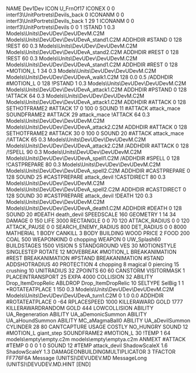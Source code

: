 NAME Dev1Dev
ICON U_FrnOf17
ICONEX 0 0 interf3\UnitPortrets\Devils_back 0
ICONANM 0 0 interf3\UnitPortrets\Devils_back 1 29 1
ICONANM 0 0 interf3\UnitPortrets\Devils 0 0 1
!STAND          1 0.3  Models\Units\DevUDev\DevUDevM.C2M Models\Units\DevUDev\DevUDevA_stand1.C2M
ADDHDIR #STAND 0 128
!REST          60 0.3  Models\Units\DevUDev\DevUDevM.C2M Models\Units\DevUDev\DevUDevA_stand2.C2M
ADDHDIR #REST 0 128
!REST          60 0.3  Models\Units\DevUDev\DevUDevM.C2M Models\Units\DevUDev\DevUDevA_stand1.C2M
ADDHDIR #REST 0 128
*MOTION_L      1 34 0.3  Models\Units\DevUDev\DevUDevM.C2M Models\Units\DevUDev\DevUDevA_walk1.C2M 128 0.0 0.5
/ADDHDIR #MOTION_L 0 128
!PSTAND        1  0.3  Models\Units\DevUDev\DevUDevM.C2M Models\Units\DevUDev\DevUDevA_attack1.C2M
ADDHDIR #PSTAND 0 128 
!ATTACK        64 0.3  Models\Units\DevUDev\DevUDevM.C2M Models\Units\DevUDev\DevUDevA_attack1.C2M
ADDHDIR #ATTACK 0 128
SETHOTFRAME2 #ATTACK 17 0 100 0
SOUND 11 #ATTACK attack_mace
SOUNDFRAME2 #ATTACK 29 attack_mace
!ATTACK        64 0.3  Models\Units\DevUDev\DevUDevM.C2M Models\Units\DevUDev\DevUDevA_attack2.C2M
ADDHDIR #ATTACK 0 128
SETHOTFRAME2 #ATTACK 30 0 100 0
SOUND 20 #ATTACK attack_mace
/!ATTACK        65 0.3  Models\Units\DevUDev\DevUDevM.C2M Models\Units\DevUDev\DevUDevA_attack2.C2M
/ADDHDIR #ATTACK 0 128
/!SPELL        90 0.3  Models\Units\DevUDev\DevUDevM.C2M Models\Units\DevUDev\DevUDevA_spell1.C2M
/ADDHDIR #SPELL 0 128
!CASTPREPARE        80 0.3  Models\Units\DevUDev\DevUDevM.C2M Models\Units\DevUDev\DevUDevA_spell2.C2M
ADDHDIR #CASTPREPARE 0 128
SOUND 25 #CASTPREPARE attack_devil
!CASTDIRECT        80 0.3  Models\Units\DevUDev\DevUDevM.C2M Models\Units\DevUDev\DevUDevA_spell2.C2M
ADDHDIR #CASTDIRECT 0 128
SOUND 30 #CASTPREPARE attack_devil
!DEATH         120 0.3  Models\Units\DevUDev\DevUDevM.C2M Models\Units\DevUDev\DevUDevA_death1.C2M
ADDHDIR #DEATH 0 128
SOUND 20 #DEATH death_devil
SPEEDSCALE 160
GEOMETRY 1 14 34
DAMAGE   0 150
LIFE     3000
RECTANGLE 0 0 70 120
ATTACK_RADIUS 0 0 120
ATTACK_PAUSE 0 0
SEARCH_ENEMY_RADIUS 800
DET_RADIUS 0 0 8000
MATHERIAL 1 BODY
CANKILL 3 BODY BUILDING WOOD
PRICE 2 FOOD 200 COAL 500
WEAPONKIND 0 chopping
WEAPON	0 UW_Splash60
BUILDSTAGES 1500
VISION 5
STANDGROUND
VES 30
MOTIONSTYLE SINGLESTEP
ROTATE 12
MOVEBREAK #MOTION_L
BREAKANIMATION #REST
BREAKANIMATION #PSTAND
BREAKANIMATION #STAND
ADDSHOTRADIUS 40
PROTECTION 4 chopping 8 magical 0 piercing 15 crushing 10
UNITRADIUS 32
ZPOINTS 60 60
CANSTORM
VISITORMASK 1
PLACEINTRANSPORT 25
EXPA 4000
COLLISION 32
ABILITY Drop_ItemDropRelic
ABLDROP Drop_ItemDropRelic 10
SELTYPE SelBig 1 1
*ROTATEATPLACE      1 150 0.3 Models\Units\DevUDev\DevUDevM.C2M Models\Units\DevUDev\DevUDevA_turn1.C2M 0 1.0 0.0
ADDHDIR #ROTATEATPLACE 0 -64
RPLACESPEED         1000
KILLERAWARD             GOLD 1777
KILLERAWARDRANDOM       GOLD 444
LOWCOLLISION
ABILITY			UA_Regeneration
ABILITY			UA_aDemonicSummon
ABILITY			UA_aHoundSummon
ABILITY			MC_aMagmaBall0
ABILITY			UA_aDevilSummon
CYLINDER 28 80
CANTCAPTURE
USAGE COSTLY
NO_HUNGRY
SOUND 12 #MOTION_L giant_step
SOUNDFRAME2 #MOTION_L 30
!TEMP  1 64 models\empty\empty.c2m models\empty\emptya.c2m
ANMEXT #ATTACK #TEMP 0 0 0 1 0
SOUND 12 #TEMP attack_devil
ShadowScaleX 1.6
ShadowScaleY 1.3
DAMAGEONBUILDINGMULTIPLICATOR 3
TFACTOR FF776F6A
Message (UNITS)\DEVUDEV.MD
MessageLong (UNITS)\DEVUDEV.MD.HINT
[END]
